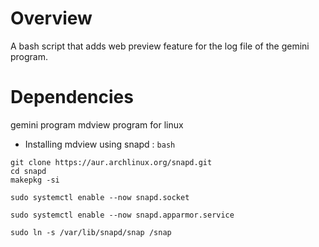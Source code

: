 # Overview
A bash script that adds web preview feature for the log file of the gemini program.

# Dependencies
gemini program
mdview program for linux
- Installing mdview using snapd : 
`bash`
```
git clone https://aur.archlinux.org/snapd.git
cd snapd
makepkg -si
```

```
sudo systemctl enable --now snapd.socket
```

```
sudo systemctl enable --now snapd.apparmor.service
```

```
sudo ln -s /var/lib/snapd/snap /snap
```
